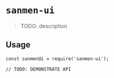 # `sanmen-ui`

> TODO: description

## Usage

```
const sanmenUi = require('sanmen-ui');

// TODO: DEMONSTRATE API
```
